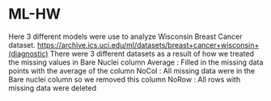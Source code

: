 # ML-HW
Here 3 different models were use to analyze Wisconsin Breast Cancer dataset. https://archive.ics.uci.edu/ml/datasets/breast+cancer+wisconsin+(diagnostic)
There were 3 different datasets as a result of how we treated the missing values in Bare Nuclei column
Average : Filled in the missing data points with the average of the column
NoCol : All missing data were in the Bare nuclei column so we removed this column
NoRow : All rows with missing data were deleted
